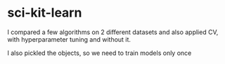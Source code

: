 # sci-kit-learn
I compared a few algorithms on 2 different datasets and also applied CV, with hyperparameter tuning and without it.

I also pickled the objects, so we need to train models only once


